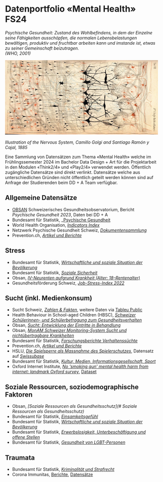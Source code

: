# Datenportfolio «Mental Health» FS24

_Psychische Gesundheit: Zustand des Wohlbefindens, in dem der Einzelne seine Fähigkeiten ausschöpfen, die normalen Lebensbelastungen bewältigen, produktiv und fruchtbar arbeiten kann und imstande ist, etwas zu seiner Gemeinschaft beizutragen._  
_(WHO, 2001)_

![](nervous-system-Golgi-Cajan-1885.jpg)

_Illustration of the Nervous System, Camillo Golgi and Santiago Ramón y Cajal, 1885_

Eine Sammlung von Datensätzen zum Thema «Mental Health» welche im Frühlingssemester 2024 im Bachelor Data Design + Art für die Projektarbeit in den Modulen «Think2/4» und «Play2/4» verwendet werden. Öffentlich zugängliche Datensätze sind direkt verlinkt. Datensätze welche aus unterschiedlichen Gründen nicht öffentlich geteilt werden können sind auf Anfrage der Studierenden beim DD + A Team verfügbar. 

## Allgemeine Datensätze

- [OBSAN](https://www.obsan.admin.ch/de/gesundheitsthemen/psychische-gesundheit) Schweizerisches Gesundheitsobservatorium, Bericht _Psychische Gesundheit 2023_, Daten bei DD + A
- Bundesamt für Statistik, _[Psychische Gesundheit](https://www.bfs.admin.ch/bfs/de/home/statistiken/gesundheit/gesundheitszustand/psychische.html)
- World Health Organisation, _[Indicators Index](https://www.who.int/data/gho/data/indicators/indicators-index)_
- Netzwerk Psychische Gesundheit Schweiz, _[Dokumentensammlung](https://www.npg-rsp.ch/dokumente.html)_
- Prevention.ch, _[Artikel und Berichte](https://www.prevention.ch/)_


## Stress

- Bundesamt für Statistik, *[Wirtschaftliche und soziale Situation der Bevölkerung](https://www.bfs.admin.ch/bfs/de/home/statistiken/wirtschaftliche-soziale-situation-bevoelkerung.html)*
- Bundesamt für Statistik, *[Soziale Sicherheit](https://www.bfs.admin.ch/bfs/de/home/statistiken/soziale-sicherheit.html)*
- Obsan, _[IV-Neurenten aufgrund Krankheit (Alter: 18–Rentenalter)](https://ind.obsan.admin.ch/indicator/monam/iv-neurenten-aufgrund-krankheit-alter-18-rentenalter)_
- Gesundheitsförderung Schweiz, *[Job-Stress-Index 2022](https://friendlyworkspace.ch/de/themen/arbeitsbedingter-stress/studie-job-stress-index)*


## Sucht (inkl. Medienkonsum)

- Sucht Schweiz, *[Zahlen & Fakten](https://www.suchtschweiz.ch/zahlen-und-fakten/)*, weitere Daten via [Tableu Public](https://public.tableau.com/app/profile/addiction.suisse/vizzes)
- Health Behaviour in School-aged Children (HBSC), [_Schweizer Schülerinnen- und Schülerbefragung zum Gesundheitsverhalten_](https://www.hbsc.ch/de/startseite.html)
- Obsan, [_Sucht: Entwicklung der Eintritte in Behandlung_](https://ind.obsan.admin.ch/indicator/monam/sucht-entwicklung-der-eintritte-in-behandlung)
- Obsan, [*MonAM Schweizer Monitoring-System Sucht und nichtübertragbare Krankheiten*](https://ind.obsan.admin.ch/monam)
- Bundesamt für Statistik, *[Forschungsberichte Verhaltenssüchte](https://www.bag.admin.ch/bag/de/home/das-bag/publikationen/forschungsberichte/forschungsberichte-sucht/forschungsberichte-verhaltenssuechte.html)*
- Prevention.ch, _[Artikel und Berichte](https://www.prevention.ch/)_
- HSLU, *[Die Spielsperre als Massnahme des Spielerschutzes](https://mycampus.hslu.ch/de-ch/hochschule-luzern/hochschule-luzern/forschung/projekte/detail/?pid=4007)*, Datensatz auf *[Swissubase](https://www.swissubase.ch/en/catalogue/studies/20254/latest/datasets/2366/2853/overview)*
- Bundesamt für Statistik, *[Kultur, Medien, Informationsgesellschaft, Sport](https://www.bfs.admin.ch/bfs/de/home/statistiken/kultur-medien-informationsgesellschaft-sport.html)*
- Oxford Internet Institute, *[No ‘smoking gun’ mental health harm from internet: landmark Oxford survey](https://www.oii.ox.ac.uk/news-events/no-smoking-gun-mental-health-harm-from-internet-landmark-oxford-survey/)*, [Dataset](https://zenodo.org/records/8387775)

## Soziale Ressourcen, soziodemographische Faktoren

- Obsan, *[Soziale Ressourcen als Gesundheitsschutz](# Soziale Ressourcen als Gesundheitsschutz)*
- Bundesamt für Statistik, *[Einsamkeitsgefühl](https://www.bfs.admin.ch/bfs/de/home/statistiken/bevoelkerung/migration-integration/integrationindikatoren/gesundheit/einsamkeitsgefuhl.html)*
- Bundesamt für Statistik, *[Wirtschaftliche und soziale Situation der Bevölkerung](https://www.bfs.admin.ch/bfs/de/home/statistiken/wirtschaftliche-soziale-situation-bevoelkerung.html)*
- Bundesamt für Statistik, *[Erwerbslosigkeit, Unterbeschäftigung und offene Stellen](https://www.bfs.admin.ch/bfs/de/home/statistiken/arbeit-erwerb/erwerbslosigkeit-unterbeschaeftigung.html)*
- Bundesamt für Statistik, *[Gesundheit von LGBT-Personen](https://www.bag.admin.ch/bag/de/home/strategie-und-politik/nationale-gesundheitsstrategien/gesundheitliche-chancengleichheit/forschung-zu-gesundheitlicher-chancengleichheit/gesundheit-von-lgbt-personen.html)*

## Traumata

- Bundesamt für Statistik, *[Kriminalität und Strafrecht](https://www.bfs.admin.ch/bfs/de/home/statistiken/kriminalitaet-strafrecht.html)*
- Corona Immunitas, [Berichte](https://www.corona-immunitas.ch/), [Datensätze](https://zenodo.org/search?q=metadata.creators.person_or_org.name%3A%22Corona%20Immunitas%20Working%20Group%22&l=list&p=1&s=10&sort=bestmatch)
